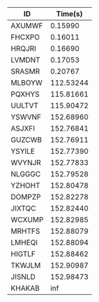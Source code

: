 |ID|Time(s)|
|-|-|
|AXUMWF|0.15990|
|FHCXPO|0.16011|
|HRQJRI|0.16690|
|LVMDNT|0.17053|
|SRASMR|0.20767|
|MLBOYW|112.53244|
|PQXHYS|115.81661|
|UULTVT|115.90472|
|YSWVNF|152.68960|
|ASJXFI|152.76841|
|GUZCWB|152.76911|
|YSYILE|152.77390|
|WVYNJR|152.77833|
|NLGGGC|152.79528|
|YZHOHT|152.80478|
|DOMPZP|152.82278|
|JIXTQC|152.82440|
|WCXUMP|152.82985|
|MRHTFS|152.88079|
|LMHEQI|152.88094|
|HIGTLF|152.88462|
|TKWJLM|152.90987|
|JISNLD|152.98473|
|KHAKAB|inf|
